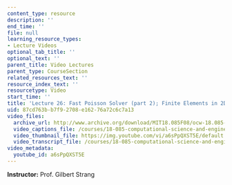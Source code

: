 ```yaml
---
content_type: resource
description: ''
end_time: ''
file: null
learning_resource_types:
- Lecture Videos
optional_tab_title: ''
optional_text: ''
parent_title: Video Lectures
parent_type: CourseSection
related_resources_text: ''
resource_index_text: ''
resourcetype: Video
start_time: ''
title: 'Lecture 26: Fast Poisson Solver (part 2); Finite Elements in 2D'
uid: 87cd763b-b7f9-2708-e162-76a72c6c7a13
video_files:
  archive_url: http://www.archive.org/download/MIT18.085F08/ocw-18.085-f08-lec26_300k.mp4
  video_captions_file: /courses/18-085-computational-science-and-engineering-i-fall-2008/f12a53060ba85c4e91a4c79bc77134d3_a6sPpQXST5E.vtt
  video_thumbnail_file: https://img.youtube.com/vi/a6sPpQXST5E/default.jpg
  video_transcript_file: /courses/18-085-computational-science-and-engineering-i-fall-2008/e477fbc2f9a22e26cf0672060560c124_a6sPpQXST5E.pdf
video_metadata:
  youtube_id: a6sPpQXST5E
---
```


**Instructor:** Prof. Gilbert Strang